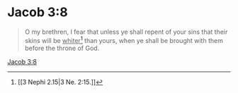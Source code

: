 # Jacob 3:8

> O my brethren, I fear that unless ye shall repent of your sins that their skins will be <u>whiter</u>[^a] than yours, when ye shall be brought with them before the throne of God.

[Jacob 3:8](https://www.churchofjesuschrist.org/study/scriptures/bofm/jacob/3?lang=eng&id=p8#p8)


[^a]: [[3 Nephi 2.15|3 Ne. 2:15.]]
